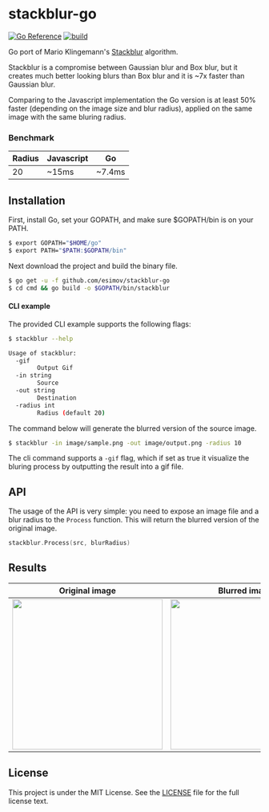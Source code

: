# stackblur-go

[![Go Reference](https://pkg.go.dev/badge/github.com/esimov/stackblur-go.svg)](https://pkg.go.dev/github.com/esimov/stackblur-go)
[![build](https://github.com/esimov/stackblur-go/actions/workflows/build.yml/badge.svg)](https://github.com/esimov/stackblur-go/actions/workflows/build.yml)

Go port of Mario Klingemann's [Stackblur](http://incubator.quasimondo.com/processing/fast_blur_deluxe.php) algorithm.

Stackblur is a compromise between Gaussian blur and Box blur, but it creates much better looking blurs than Box blur and it is ~7x faster than Gaussian blur.

Comparing to the Javascript implementation the Go version is at least 50% faster (depending on the image size and blur radius), applied on the same image with the same bluring radius.

### Benchmark
Radius       | Javascript  | Go
-------------|-------------|-------------
20           | ~15ms       | ~7.4ms

## Installation

First, install Go, set your GOPATH, and make sure $GOPATH/bin is on your PATH.

```bash
$ export GOPATH="$HOME/go"
$ export PATH="$PATH:$GOPATH/bin"
```

Next download the project and build the binary file.

```bash
$ go get -u -f github.com/esimov/stackblur-go
$ cd cmd && go build -o $GOPATH/bin/stackblur
```

#### CLI example

The provided CLI example supports the following flags:
```bash
$ stackblur --help

Usage of stackblur:
  -gif
    	Output Gif
  -in string
    	Source
  -out string
    	Destination
  -radius int
    	Radius (default 20)
```
The command below will generate the blurred version of the source image.

```bash
$ stackblur -in image/sample.png -out image/output.png -radius 10
```
The cli command supports a `-gif` flag, which if set as true it visualize the bluring process by outputting the result into a gif file.

## API

The usage of the API is very simple: you need to expose an image file and a blur radius to the `Process` function. This will return the blurred version of the original image.

```Go
stackblur.Process(src, blurRadius)
```

## Results

| Original image | Blurred image |
|:--:|:--:|
| <img src="https://github.com/esimov/stackblur-go/blob/master/image/sample.png" height="300"> | <img src="https://github.com/esimov/stackblur-go/blob/master/image/output.png" height="300"> |


## License

This project is under the MIT License. See the [LICENSE](https://github.com/esimov/stackblur-go/blob/master/LICENSE) file for the full license text.
